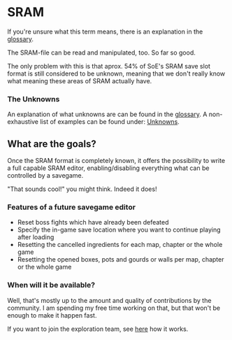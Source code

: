 # SRAM
If you're unsure what this term means, there is an explanation in the <a href=glossary>glossary</a>.

The SRAM-file can be read and manipulated, too. So far so good.

The only problem with this is that aprox. 54% of SoE's SRAM save slot format is still considered to be unknown, meaning that we don't really know what meaning these areas of SRAM actually have.

### The Unknowns
An explanation of what unknowns are can be found in the <a href=glossary>glossary</a>.
A non-exhaustive list of examples can be found under: <a href=Unknowns>Unknowns</a>.

## What are the goals?
Once the SRAM format is completely known, it offers the possibility to write a full capable SRAM editor, enabling/disabling everything what can be controlled by a savegame.

"That sounds cool!" you might think. Indeed it does!

### Features of a future savegame editor
* Reset boss fights which have already been defeated
* Specify the in-game save location where you want to continue playing after loading
* Resetting the cancelled ingredients for each map, chapter or the whole game
* Resetting the opened boxes, pots and gourds or walls per map, chapter or the whole game

### When will it be available?

Well, that's mostly up to the amount and quality of contributions by the community.
I am spending my free time working on that, but that won't be enough to make it happen fast.

If you want to join the exploration team, see <a href=Contribute>here</a> how it works.

